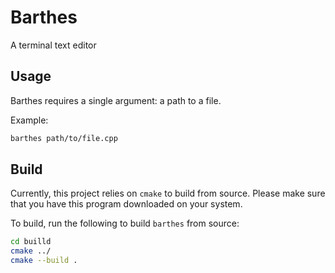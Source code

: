 # Barthes

A terminal text editor

## Usage

Barthes requires a single argument: a path to a file.

Example:
```bash
barthes path/to/file.cpp
```

## Build

Currently, this project relies on `cmake` to build from source. Please make sure that you have this program downloaded on your system.

To build, run the following to build `barthes` from source:

```bash
cd builld
cmake ../
cmake --build .
```
